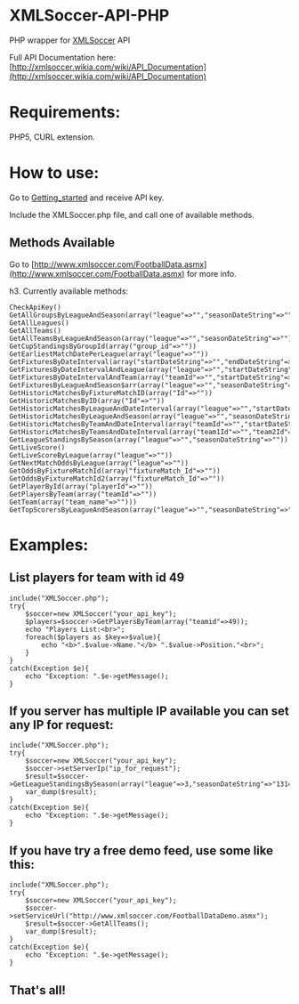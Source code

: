 XMLSoccer-API-PHP
=================

PHP wrapper for [XMLSoccer](http://XMLSoccer.com) API

Full API Documentation here: [http://xmlsoccer.wikia.com/wiki/API_Documentation](http://xmlsoccer.wikia.com/wiki/API_Documentation)

Requirements:
=================

PHP5, CURL extension.

How to use:
=================

Go to [Getting_started](http://xmlsoccer.wikia.com/wiki/Getting_started) and receive API key.

Include the XMLSoccer.php file, and call one of available methods.
	

Methods Available
-------------------

Go to [http://www.xmlsoccer.com/FootballData.asmx](http://www.xmlsoccer.com/FootballData.asmx) for more info.
  
h3. Currently available methods:


	CheckApiKey()
	GetAllGroupsByLeagueAndSeason(array("league"=>"","seasonDateString"=>""))
	GetAllLeagues()
	GetAllTeams()
	GetAllTeamsByLeagueAndSeason(array("league"=>"","seasonDateString"=>""))
	GetCupStandingsByGroupId(array("group_id"=>""))
	GetEarliestMatchDatePerLeague(array("league"=>""))
	GetFixturesByDateInterval(array("startDateString"=>"","endDateString"=>""))
	GetFixturesByDateIntervalAndLeague(array("league"=>"","startDateString"=>"","endDateString"=>""))
	GetFixturesByDateIntervalAndTeam(array("teamId"=>"","startDateString"=>"","endDateString"=>""))
	GetFixturesByLeagueAndSeason$arr(array("league"=>"","seasonDateString"=>"1415"));
	GetHistoricMatchesByFixtureMatchID(array("Id"=>""))
	GetHistoricMatchesByID(array("Id"=>""))
	GetHistoricMatchesByLeagueAndDateInterval(array("league"=>"","startDateString"=>"","endDateString"=>""))
	GetHistoricMatchesByLeagueAndSeason(array("league"=>"","seasonDateString"=>""))
	GetHistoricMatchesByTeamAndDateInterval(array("teamId"=>"","startDateString"=>"","endDateString"=>""))
	GetHistoricMatchesByTeamsAndDateInterval(array("team1Id"=>"","team2Id"=>"","startDateString"=>"","endDateString"=>""))
	GetLeagueStandingsBySeason(array("league"=>"","seasonDateString"=>""))
	GetLiveScore()
	GetLiveScoreByLeague(array("league"=>""))
	GetNextMatchOddsByLeague(array("league"=>""))
	GetOddsByFixtureMatchId(array("fixtureMatch_Id"=>""))
	GetOddsByFixtureMatchId2(array("fixtureMatch_Id"=>""))
	GetPlayerById(array("playerId"=>""))
	GetPlayersByTeam(array("teamId"=>""))
	GetTeam(array("team_name"=>"")))
	GetTopScorersByLeagueAndSeason(array("league"=>"","seasonDateString"=>""))


Examples:
==================

List players for team with id 49
--------------------------------
	include("XMLSoccer.php");
	try{
		$soccer=new XMLSoccer("your_api_key");
		$players=$soccer->GetPlayersByTeam(array("teamid"=>49));
		echo "Players List:<br>";
		foreach($players as $key=>$value){
			echo "<b>".$value->Name."</b> ".$value->Position."<br>";
		}
	}
	catch(Exception $e){
		echo "Exception: ".$e->getMessage();
	}


If you server has multiple IP available you can set any IP for request:
---------------------------------------------
	include("XMLSoccer.php");
	try{
		$soccer=new XMLSoccer("your_api_key");
		$soccer->setServerIp("ip_for_request");
		$result=$soccer->GetLeagueStandingsBySeason(array("league"=>3,"seasonDateString"=>"1314"));
		var_dump($result);
	}
	catch(Exception $e){
		echo "Exception: ".$e->getMessage();
	}

If you have try a free demo feed, use some like this:
------------------------------------------------------
	include("XMLSoccer.php");
	try{
		$soccer=new XMLSoccer("your_api_key");
		$soccer->setServiceUrl("http://www.xmlsoccer.com/FootballDataDemo.asmx");
		$result=$soccer->GetAllTeams();
		var_dump($result);
	}
	catch(Exception $e){
		echo "Exception: ".$e->getMessage();
	}


That's all!
-----------

